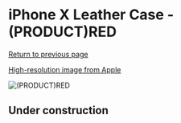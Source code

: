 # iPhone X Leather Case - (PRODUCT)RED

[Return to previous page](/iphone_x)

[High-resolution image from Apple](https://store.storeimages.cdn-apple.com/8756/as-images.apple.com/is/MQTE2?wid=4500&hei=4500&fmt=png)

<div style="width: 500px"><img src="/everyphone/MQTE2.png" alt="(PRODUCT)RED"></div>

## Under construction
